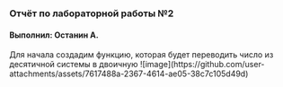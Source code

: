 <h3>Отчёт по лабораторной работы №2</h3>
<h4>Выполнил: Останин А.</h4>
Для начала создадим функцию, которая будет переводить число из десятичной системы в двоичную
![image](https://github.com/user-attachments/assets/7617488a-2367-4614-ae05-38c7c105d49d)
